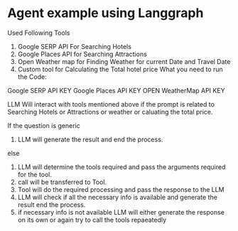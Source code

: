 Agent example using Langgraph
==============================

Used Following Tools
  1) Google SERP API For Searching Hotels
  2) Google Places API for Searching Attractions
  3) Open Weather map for Finding Weather for current Date and Travel Date
  4) Custom tool for Calculating the Total hotel price
What you need to run the Code:

Google SERP API KEY
Google Places API KEY
OPEN WeatherMap API KEY



LLM Will interact with tools mentioned above if the prompt is related to Searching Hotels or Attractions or weather or caluating the total price.

If the question is generic

  1)  LLM will generate the result and end the process.

else
  1) LLM will determine the tools required and pass the arguments required for the tool.
  2) call will be transferred to Tool. 
  3) Tool will do the required processing and pass the response to the LLM
  4) LLM will check if all the necessary info is available and generate the result end the process.
  5) if necessary info is not available LLM will either generate the response on its own or again try to call the tools repaeatedly
